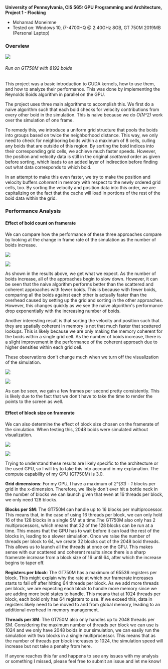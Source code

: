 **University of Pennsylvania, CIS 565: GPU Programming and Architecture,
Project 1 - Flocking**

* Mohamad Moneimne
* Tested on: Windows 10, i7-4700HQ @ 2.40GHz 8GB, GT 750M 2019MB (Personal Laptop)

### Overview

![](images/boids.gif)
###### Run on GT750M with 8192 boids

This project was a basic introduction to CUDA kernels, how to use them, and how to analyze their performance. This was done by implementing the Reynolds Boids algorithm in parallel on the GPU. 

The project uses three main algorithms to accomplish this. We first do a naive algorithm such that each boid checks for velocity contributions from every other boid in the simulation. This is naive because we do _O(N^2)_ work over the simulation of one frame. 

To remedy this, we introduce a uniform grid structure that pools the boids into groups based on twice the neighborhood distance. This way, we only need to check for neighboring boids within a maximum of 8 cells, culling any boids that are outside of this region. By sorting the boid indices into their corresponding grid cells, we achieve much faster speeds. However, the position and velocity data is still in the original _scattered_ order as given before sorting, which leads to an added layer of indirection before finding out what data corresponds to which boid. 

In an attempt to make this even faster, we try to make the position and velocity buffers _coherent_ in memory with respect to the newly ordered grid cells, too. By sorting the velocity and position data into this order, we are capitalizing on the fact that the cache will load in portions of the rest of the boid data within the grid.

### Performance Analysis

#### Effect of boid count on framerate

We can compare how the performance of these three approaches compare by looking at the change in frame rate of the simulation as the number of boids increase.

![](images/table1.jpg)

![](images/figure1.jpg)

As shown in the results above, we get what we expect. As the number of boids increase, all of the approaches begin to slow down. However, it can be seen that the naive algorithm performs better than the scattered and coherent approaches with fewer boids. This is because with fewer boids, comparing all the boids against each other is actually faster than the overhead caused by setting up the grid and sorting in the other approaches. However, this changes quickly as we see the naive algorithm's performance drop exponentially with the increasing number of boids.

Another interesting result is that sorting the velocity and position such that they are spatially coherent in memory is not that much faster that scattered lookups. This is likely because we are only making the memory coherent for the boids within a single grid cell. As the number of boids increase, there is a slight improvement in the performance of the coherent approach due to higher densities within each grid cell.

These observations don't change much when we turn off the visualization of the simulation.

![](images/table2.jpg)

![](images/figure2.jpg)

As can be seen, we gain a few frames per second pretty consistently. This is likely due to the fact that we don't have to take the time to render the points to the screen as well.

#### Effect of block size on framerate

We can also determine the effect of block size chosen on the framerate of the simulation. When testing this, 2048 boids were simulated without visualization.

![](images/table3.jpg)

![](images/figure3.jpg)

Trying to understand these results are likely specific to the architecture or the used GPU, so I will try to take this into accound in my explanation. The compute capability of my GPU (GT750M) is 3.0.

**Grid dimensions**: For my GPU, I have a maximum of _2^(31) - 1_ blocks per grid in the x-dimension. Therefore, we likely don't ever hit a bottle neck in the number of blocks we can launch given that even at 16 threads per block, we only need 128 blocks.

**Blocks per SM**: The GT750M can handle up to 16 blocks per multiprocessor. This means that, in the case of using 16 threads per block, we can only hold 16 of the 128 blocks in a single SM at a time.The GT750M also only has 2 multiprocessors, which means that 32 of the 128 blocks can be run at a time. This means that the GPU has to wait before it can load the rest of the blocks in, leading to a slower simulation. Once we raise the number of threads per block to 64, we create 32 blocks out of the 2048 boid threads. This allows us to launch all the threads at once on the GPU. This makes sense with our scattered and coherent results since there is a sharp framerate increase from a block size of 16 until 64, after which the increase begins to taper off.

**Registers per block**: The GT750M has a maximum of 65536 registers per block. This might explain why the rate at which our framerate increases starts to fall off after hitting 64 threads per block. As we add more threads per block, we are expecting each block to handle more memory since we are adding more boid states to handle. This means that at 1024 threads per block, each boid only has 64 registers to use. If we exceed this, data in registers likely need to be moved to and from global memory, leading to an additional overhead in memory management.

**Threads per SM**: The GT750M also only handles up to 2048 threads per SM. Considering the maximum number of threads per block we can use is 1024 and we only have 2048 boids in our simulation, we can easily run the simulation with two blocks in a single multiprocessor. This means that as the number of threads per block increases to 1024, the simulation speed will increase but not take a penalty from here.

If anyone reaches this far and happens to see any issues with my analysis or something I missed, please feel free to submit an issue and let me know!